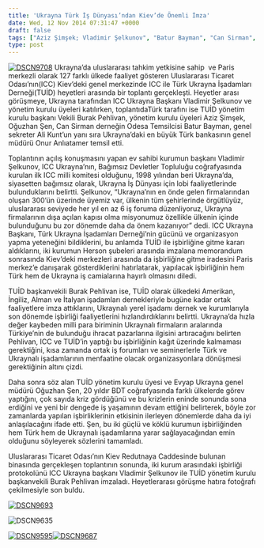 ```yaml
---
title: 'Ukrayna Türk İş Dünyası’ndan Kiev’de Önemli İmza'
date: Wed, 12 Nov 2014 07:31:47 +0000
draft: false
tags: ["Aziz Şimşek; Vladimir Şelkunov", "Batur Bayman", "Can Sirman", "Dünyası’ndan", "ICC", "ICC Ukrayna", "Oğuzhan Şen", "Önemli İmza", "TUİD (Türk Ukrayna İşadamları Derneği)", "Türk İş", "türk iş dünyası", "Ukrayna", "Ukrayna Türk İş Dünyası", "Uluslararası Ticaret Odası"]
type: post
---
```


[![DSCN9708](http://burakpehlivan.org/wp-content/uploads/2014/11/DSCN9708.jpg)](http://burakpehlivan.org/wp-content/uploads/2014/11/DSCN9708.jpg)
Ukrayna’da uluslararası tahkim yetkisine sahip  ve Paris merkezli olarak 127 farklı ülkede faaliyet gösteren Uluslararası Ticaret Odası’nın(ICC) Kiev’deki genel merkezinde ICC ile Türk Ukrayna İşadamları Derneği(TUİD) heyetleri arasında bir toplantı gerçekleşti. Heyetler arası görüşmeye, Ukrayna tarafından ICC Ukrayna Başkanı Vladimir Şelkunov ve yönetim kurulu üyeleri katılırken, toplantıdaTürk tarafını ise TUİD yönetim kurulu başkanı Vekili Burak Pehlivan, yönetim kurulu üyeleri Aziz Şimşek, Oğuzhan Şen, Can Sirman derneğin Odesa Temsilcisi Batur Bayman, genel sekreter Ali Kunt’un yanı sıra Ukrayna’daki en büyük Türk bankasının genel müdürü Onur Anlıatamer temsil etti.

Toplantının açılış konuşmasını yapan ev sahibi kurumun başkanı Vladimir Şelkunov, ICC Ukrayna’nın, Bağımsız Devletler Topluluğu coğrafyasında kurulan ilk ICC milli komitesi olduğunu, 1998 yılından beri Ukrayna’da, siyasetten bağımsız olarak, Ukrayna İş Dünyası için lobi faaliyetlerinde bulunduklarını belirtti. Şelkunov, “Ukrayna’nın en önde gelen firmalarından oluşan 300’ün üzerinde üyemiz var, ülkenin tüm şehirlerinde örgütlüyüz, uluslararası seviyede her yıl en az 6 iş foruma düzenliyoruz, Ukrayna firmalarının dışa açılan kapısı olma misyonumuz özellikle ülkenin içinde bulunduğunu bu zor dönemde daha da önem kazanıyor” dedi. ICC Ukrayna Başkanı, Türk Ukrayna İşadamları Derneği’nin gücünü ve organizasyon yapma yeteneğini bildiklerini, bu anlamda TUİD ile işbirliğine gitme kararı aldıklarını, iki kurumun Herson şubeleri arasında imzalana memorandum sonrasında Kiev’deki merkezleri arasında da işbirliğine gitme iradesini Paris merkez’e danışarak gösterdiklerini hatırlatarak, yapılacak işbirliğinin hem Türk hem de Ukrayna iş camialarına hayırlı olmasını diledi.

TUİD başkanvekili Burak Pehlivan ise, TUİD olarak ülkedeki Amerikan, İngiliz, Alman ve İtalyan işadamları dernekleriyle bugüne kadar ortak faaliyetlere imza attıklarını, Ukraynalı yerel işadamı dernek ve kurumlarıyla son dönemde işbirliği faaliyetlerini hızlandırdıklarını belirtti. Ukrayna’da hızla değer kaybeden milli para biriminin Ukraynalı firmaların aralarında Türkiye’nin de bulunduğu ihracat pazarlarına ilgisini artıracağını belirten Pehlivan, ICC ve TUİD’in yaptığı bu işbirliğinin kağıt üzerinde kalmaması gerektiğini, kısa zamanda ortak iş forumları ve seminerlerle Türk ve Ukraynalı işadamlarının menfaatine olacak organizasyonlara dönüşmesi gerektiğinin altını çizdi.

Daha sonra söz alan TUİD yönetim kurulu üyesi ve Evyap Ukrayna genel müdürü Oğuzhan Şen, 20 yıldır BDT coğrafyasında farklı ülkelerde görev yaptığını, çok sayıda kriz gördüğünü ve bu krizlerin eninde sonunda sona erdiğini ve yeni bir dengede iş yaşamının devam ettiğini belirterek, böyle zor zamanlarda yapılan işbirliklerinin etkisinin ilerleyen dönemlerde daha da iyi anlaşılacağını ifade etti. Şen, bu iki güçlü ve köklü kurumun işbirliğinden hem Türk hem de Ukraynalı işadamlarına yarar sağlayacağından emin olduğunu söyleyerek sözlerini tamamladı.

Uluslararası Ticaret Odası’nın Kiev Redutnaya Caddesinde bulunan binasında gerçekleşen toplantının sonunda, iki kurum arasındaki işbirliği protokolünü ICC Ukrayna başkanı Vladimir Şelkunov ile TUİD yönetim kurulu başkanvekili Burak Pehlivan imzaladı. Heyetlerarası görüşme hatıra fotoğrafı çekilmesiyle son buldu.

[![DSCN9693](http://burakpehlivan.org/wp-content/uploads/2014/11/DSCN9693.jpg)](http://burakpehlivan.org/wp-content/uploads/2014/11/DSCN9693.jpg)

![DSCN9635](http://burakpehlivan.org/wp-content/uploads/2014/11/DSCN9635.jpg)

[![DSCN9595](http://burakpehlivan.org/wp-content/uploads/2014/11/DSCN9595.jpg)![DSCN9687](http://burakpehlivan.org/wp-content/uploads/2014/11/DSCN9687.jpg)](http://burakpehlivan.org/wp-content/uploads/2014/11/DSCN9595.jpg)